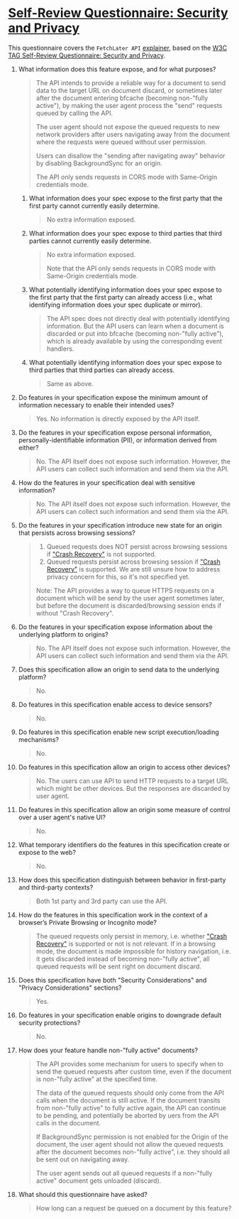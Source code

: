 # [Self-Review Questionnaire: Security and Privacy][self-review]

This questionnaire covers the `FetchLater API` [explainer], based on the [W3C TAG Self-Review Questionnaire: Security and Privacy][self-review].

1. What information does this feature expose, and for what purposes?
     > The API intends to provide a reliable way for a document to send data to the target URL on document discard, or sometimes later after the document entering bfcache (becoming non-"fully active"), by making the user agent process the "send" requests queued by calling the API.
     >
     > The user agent should not expose the queued requests to new network providers after users navigating away from the document where the requests were queued without user permission.
     >
     > Users can disallow the "sending after navigating away" behavior by disabling BackgroundSync for an origin.
     >
     > The API only sends requests in CORS mode with Same-Origin credentials mode.

   1. What information does your spec expose to the first party that the first party cannot currently easily determine.
      > No extra information exposed.

   2. What information does your spec expose to third parties that third parties cannot currently easily determine.
      > No extra information exposed.
      >
      > Note that the API only sends requests in CORS mode with Same-Origin credentials mode.

   3. What potentially identifying information does your spec expose to the first party that the first party can already access (i.e., what identifying information does your spec duplicate or mirror).
      > The API spec does not directly deal with potentially identifying information. But the API users can learn when a document is discarded or put into bfcache (becoming non-"fully active"), which is already available by using the corresponding event handlers.

   4. What potentially identifying information does your spec expose to third parties that third parties can already access.
      > Same as above.

2. Do features in your specification expose the minimum amount of information necessary to enable their intended uses?

     > Yes. No information is directly exposed by the API itself.

3. Do the features in your specification expose personal information, personally-identifiable information (PII), or information derived from either?

     > No. The API itself does not expose such information. However, the API users can collect such information and send them via the API.

4. How do the features in your specification deal with sensitive information?

     > No. The API itself does not expose such information. However, the API users can collect such information and send them via the API.

5. Do the features in your specification introduce new state for an origin that persists across browsing sessions?

     > 1. Queued requests does NOT persist across browsing sessions if ["Crash Recovery"][crash-recovery] is not supported.
     > 2. Queued requests persist across browsing session if ["Crash Recovery"][crash-recovery] is supported.
     > We are still unsure how to address privacy concern for this, so it's not specified yet.
     >
     > Note: The API provides a way to queue HTTPS requests on a document which will be send by the user agent sometimes later, but before the document is discarded/browsing session ends if without "Crash Recovery".

6. Do the features in your specification expose information about the underlying platform to origins?

     > No. The API itself does not expose such information. However, the API users can collect such information and send them via the API.

7. Does this specification allow an origin to send data to the underlying platform?

     > No.

8. Do features in this specification enable access to device sensors?

     > No.

9. Do features in this specification enable new script execution/loading mechanisms?

     > No.

10. Do features in this specification allow an origin to access other devices?

     > No. The users can use API to send HTTP requests to a target URL which might be other devices. But the responses are discarded by user agent.

11. Do features in this specification allow an origin some measure of control over a user agent's native UI?

     > No.

12. What temporary identifiers do the features in this specification create or expose to the web?

     > No.

13. How does this specification distinguish between behavior in first-party and third-party contexts?

     > Both 1st party and 3rd party can use the API.

14. How do the features in this specification work in the context of a browser’s Private Browsing or Incognito mode?

     > The queued requests only persist in memory, i.e. whether ["Crash Recovery"][crash-recovery] is supported or not is not relevant.
     > If in a browsing mode, the document is made impossible for history navigation, i.e. it gets discarded instead of becoming non-"fully active", all queued requests will be sent right on document discard.

15. Does this specification have both "Security Considerations" and "Privacy Considerations" sections?

     > Yes.

16. Do features in your specification enable origins to downgrade default security protections?

     > No.

17. How does your feature handle non-"fully active" documents?

     > The API provides some mechanism for users to specify when to send the queued requests after custom time, even if the document is non-"fully active" at the specified time.
     >
     > The data of the queued requests should only come from the API calls when the document is still active. If the document transits from non-"fully active" to fully active again, the API can continue to be pending, and potentially be aborted by uers from the API calls in the document.
     >
     > If BackgroundSync permission is not enabled for the Origin of the document, the user agent should not allow the queued requests after the document becomes non-"fully active", i.e. they should all be sent out on navigating away.
     >
     > The user agent sends out all queued requests if a non-"fully active" document gets unloaded (discard).

18. What should this questionnaire have asked?

     > How long can a request be queued on a document by this feature?

[self-review]: https://w3ctag.github.io/security-questionnaire/
[explainer]: https://github.com/WICG/pending-beacon/blob/main/docs/fetch-later-api.md
[crash-recovery]: https://github.com/WICG/pending-beacon/issues/34
